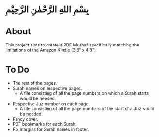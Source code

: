 # بِسْمِ اللهِ الرَّحْمٰنِ الرَّحِيْمِ

# About

This project aims to create a PDF Mushaf specifically matching the limitations of the Amazon Kindle (3.6" x 4.8").

# To Do

- The rest of the pages.
- Surah names on respective pages.
  - A file consisting of all the page numbers on which a Surah starts would be needed.
- Respective Juz number on each page.
  - A file consisting of all the page numbers of the start of a Juz would be needed.
- Fancy cover.
- PDF bookmarks for each Surah.
- Fix margins for Surah names in footer.